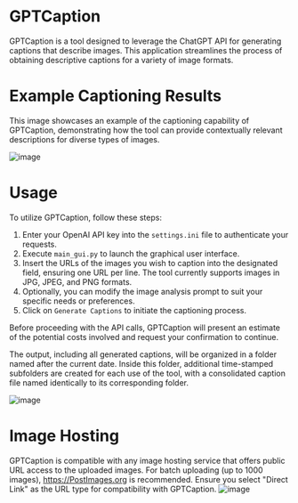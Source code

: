 # GPTCaption
GPTCaption is a tool designed to leverage the ChatGPT API for generating captions that describe images. This application streamlines the process of obtaining descriptive captions for a variety of image formats.

# Example Captioning Results
This image showcases an example of the captioning capability of GPTCaption, demonstrating how the tool can provide contextually relevant descriptions for diverse types of images.

![image](https://github.com/MNeMoNiCuZ/GPTCaption/assets/60541708/623d9320-7210-43d5-aa69-3f81b05ff575)

# Usage
To utilize GPTCaption, follow these steps:

1. Enter your OpenAI API key into the `settings.ini` file to authenticate your requests.
2. Execute `main_gui.py` to launch the graphical user interface.
3. Insert the URLs of the images you wish to caption into the designated field, ensuring one URL per line. The tool currently supports images in JPG, JPEG, and PNG formats.
4. Optionally, you can modify the image analysis prompt to suit your specific needs or preferences.
5. Click on `Generate Captions` to initiate the captioning process.

Before proceeding with the API calls, GPTCaption will present an estimate of the potential costs involved and request your confirmation to continue.

The output, including all generated captions, will be organized in a folder named after the current date. Inside this folder, additional time-stamped subfolders are created for each use of the tool, with a consolidated caption file named identically to its corresponding folder.

![image](https://github.com/MNeMoNiCuZ/GPTCaption/assets/60541708/cad0056c-2670-47ec-b2ce-6cc4904badc0)

# Image Hosting
GPTCaption is compatible with any image hosting service that offers public URL access to the uploaded images. For batch uploading (up to 1000 images), https://PostImages.org is recommended. Ensure you select "Direct Link" as the URL type for compatibility with GPTCaption.
![image](https://github.com/MNeMoNiCuZ/GPTCaption/assets/60541708/76f95c8e-3d2c-4395-ad58-f3aa251a6602)
